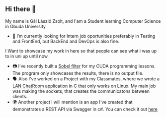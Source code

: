 ## Hi there 👋

My name is Gál László Zsolt, and I'am a Student learning Computer Science in Obuda University

- 💼 I’m currently looking for Intern job oportunities preferably in Testing and FrontEnd, but BackEnd and DevOps is also fine.

I Want to showcase my work in here so that people can see what i was up to in uni up until now.
- 📷 I've recently built a [Sobel filter](https://github.com/Graci0102/CudaSobelFilter.git) for my CUDA programming lessons. The program only showcases the results, there is no output file.
- 🗣 Also I've worked on a Project with my Classmates, where we wrote a [LAN ChatRoom](https://github.com/Dev-Levy/C_LAN_Chatroom.git) application in C that only works on Linux. My main job was making the sockets, that creates the communicatons between clients.
- 🌍 Another project i will mention is an app I've created that demonstrates a REST API via Swagger in c#. You can check it out [here](https://github.com/Graci0102/Ticket-Collector.git)

<!--
**Graci0102/Graci0102** is a ✨ _special_ ✨ repository because its `README.md` (this file) appears on your GitHub profile.

Here are some ideas to get you started:


- 👯 I’m looking to collaborate on ...
- 🤔 I’m looking for help with ...
- 💬 Ask me about ...
- 📫 How to reach me: ...
- 😄 Pronouns: ...
- ⚡ Fun fact: ...
-->
